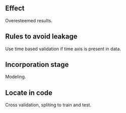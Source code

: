 ## Effect
Overesteemed results.
## Rules to avoid leakage
Use time based validation if time axis is present in data.
## Incorporation stage
Modeling.
## Locate in code 
Cross validation, spliting to train and test.
